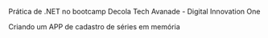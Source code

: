 Prática de .NET no bootcamp Decola Tech Avanade - Digital Innovation One

Criando um APP de cadastro de séries em memória
